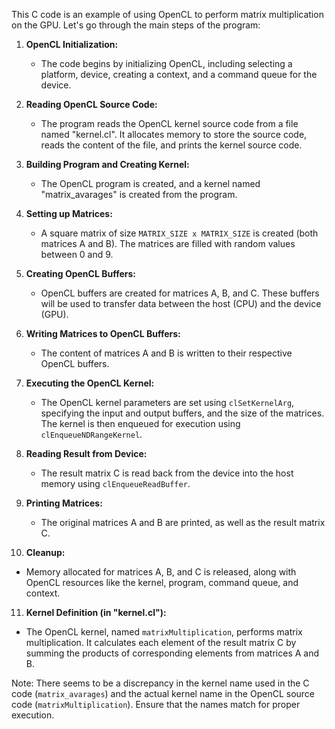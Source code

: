 This C code is an example of using OpenCL to perform matrix multiplication on the GPU. Let's go through the main steps of the program:

1. **OpenCL Initialization:**
   - The code begins by initializing OpenCL, including selecting a platform, device, creating a context, and a command queue for the device.

2. **Reading OpenCL Source Code:**
   - The program reads the OpenCL kernel source code from a file named "kernel.cl". It allocates memory to store the source code, reads the content of the file, and prints the kernel source code.

3. **Building Program and Creating Kernel:**
   - The OpenCL program is created, and a kernel named "matrix_avarages" is created from the program.

4. **Setting up Matrices:**
   - A square matrix of size `MATRIX_SIZE x MATRIX_SIZE` is created (both matrices A and B). The matrices are filled with random values between 0 and 9.

5. **Creating OpenCL Buffers:**
   - OpenCL buffers are created for matrices A, B, and C. These buffers will be used to transfer data between the host (CPU) and the device (GPU).

6. **Writing Matrices to OpenCL Buffers:**
   - The content of matrices A and B is written to their respective OpenCL buffers.

7. **Executing the OpenCL Kernel:**
   - The OpenCL kernel parameters are set using `clSetKernelArg`, specifying the input and output buffers, and the size of the matrices. The kernel is then enqueued for execution using `clEnqueueNDRangeKernel`.

8. **Reading Result from Device:**
   - The result matrix C is read back from the device into the host memory using `clEnqueueReadBuffer`.

9. **Printing Matrices:**
   - The original matrices A and B are printed, as well as the result matrix C.

10. **Cleanup:**
   - Memory allocated for matrices A, B, and C is released, along with OpenCL resources like the kernel, program, command queue, and context.

11. **Kernel Definition (in "kernel.cl"):**
   - The OpenCL kernel, named `matrixMultiplication`, performs matrix multiplication. It calculates each element of the result matrix C by summing the products of corresponding elements from matrices A and B.

Note: There seems to be a discrepancy in the kernel name used in the C code (`matrix_avarages`) and the actual kernel name in the OpenCL source code (`matrixMultiplication`). Ensure that the names match for proper execution.